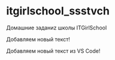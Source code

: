 # itgirlschool_ssstvch
Домашние заданиz школы ITGirlSchool

Добавляем новый текст!

Добавляем новый текст из VS Code!

